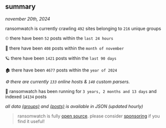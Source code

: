 
## summary
_november 20th, 2024_

ransomwatch is currently crawling `492` sites belonging to `216` unique groups

⏲ there have been `52` posts within the `last 24 hours`

🦈 there have been `408` posts within the `month of november`

🪐 there have been `1421` posts within the `last 90 days`

🏚 there have been `4677` posts within the `year of 2024`

_⚙️ there are currently `133` online hosts & `140` custom parsers._

🦕 ransomwatch has been running for `3 years, 2 months and 13 days` and indexed `14134` posts

_all data  [(groups)](http://ransomwhat.telemetry.ltd/groups) and [(posts)](http://ransomwhat.telemetry.ltd/posts) is available in JSON (updated hourly)_

> ransomwatch is fully [open source](https://github.com/joshhighet/ransomwatch#ransomwatch--). please consider [sponsoring](https://github.com/sponsors/joshhighet) if you find it useful!
